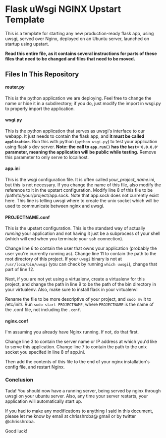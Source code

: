 # Flask uWsgi NGINX Upstart Template

This is a template for starting any new production-ready flask app, using uwsgi,
served over Nginx, deployed on an Ubuntu server, launched on startup using
upstart.

**Read this entire file, as it contains several instructions for parts of these files that need to be changed and files that need to be moved.**

## Files In This Repository

#### router.py

This is the python application we are deploying.  Feel free to change the name or hide it in a subdirectory; if you do, just modify the import in wsgi.py to properly import the application.

#### wsgi.py

This is the python application that serves as uwsgi's interface to our webapp.  It just needs to contain the flask app, and **it must be called `application`**.  Run this with python (`python wsgi.py`) to test your application using flask's dev server. **Note: the call to `app.run()` has the `host='0.0.0.0'` parameter, meaning the application will be public while testing.** Remove this parameter to only serve to localhost.

#### app.ini

This is the wsgi configuration file.  It is often called *your_project_name*.ini, but this is not necessary.  If you change the name of this file, also modify the reference to it in the upstart configuration.  Modify line 8 of this file to be /path/to/your/project/app.sock. Note that app.sock does not currently exist here.  This line is telling uwsgi where to create the unix socket which will be used to communicate between nginx and uwsgi.

#### PROJECTNAME.conf

This is the upstart configuration.  This is the standard way of actually *running* your application and not having it just be a subprocess of your shell (which will end when you terminate your ssh connection).

Change line 6 to contain the user that owns your application (probably the user you're currently running as). Change line 11 to contain the path to the root directory of this project.  If your `uwsgi` binary is not at `/usr/loca/bin/uwsgi` (you can check by running `which uwsgi`), change that part of line 12.

Next, if you are not yet using a virtualenv, create a virtualenv for this project, and change the path in line 9 to be the path of the bin directory in your virtualenv. Also, make sure to install flask in your virtualenv!

Rename the file to be more descriptive of your project, and `sudo mv` it to /etc/init/.  Run `sudo start PROJECTNAME`, where `PROJECTNAME` is the name of the .conf file, not including the `.conf`.

#### nginx.conf

I'm assuming you already have Nginx running.  If not, do that first.

Change line 3 to contain the server name or IP address at which you'd like to serve this application.  Change line 7 to contain the path to the unix socket you specifed in line 8 of app.ini.

Then add the contents of this file to the end of your nginx installation's config file, and restart Nginx.

### Conclusion

Tada! You should now have a running server, being served by nginx through uwsgi on your ubuntu server.  Also, any time your server restarts, your application will automatically start up.

If you had to make any modifications to anything I said in this document, please let me know by email at chrisshroba@ gmail or by twitter @chrisshroba.

Good luck!
